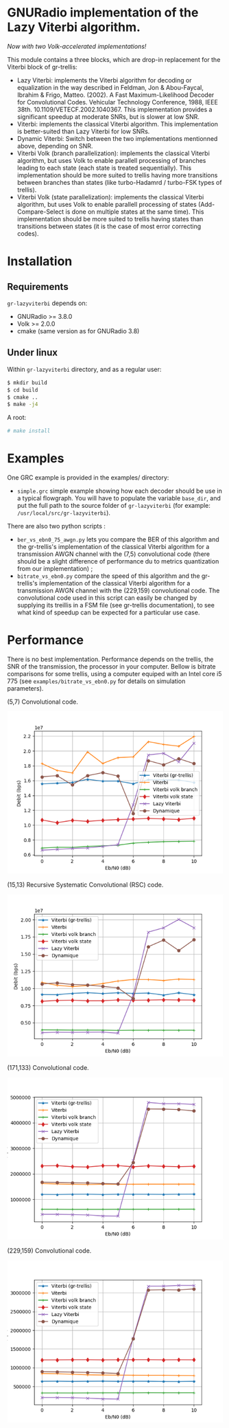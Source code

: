 # GNURadio implementation of the Lazy Viterbi algorithm.

*Now with two Volk-accelerated implementations!*

This module contains a three blocks, which are drop-in replacement for the Viterbi
block of gr-trellis:
* Lazy Viterbi: implements the Viterbi algorithm for decoding or equalization in the way described
in Feldman, Jon & Abou-Faycal, Ibrahim & Frigo, Matteo. (2002).
A Fast Maximum-Likelihood Decoder for Convolutional Codes. Vehicular Technology Conference, 1988, IEEE 38th.
10.1109/VETECF.2002.1040367. 
This implementation provides a significant speedup at moderate SNRs, but is slower
at low SNR.
* Viterbi: implements the classical Viterbi algorithm.
This implementation is better-suited than Lazy Viterbi for low SNRs.
* Dynamic Viterbi: Switch between the two implementations mentionned above,
depending on SNR.
* Viterbi Volk (branch parallelization): implements the classical Viterbi algorithm, but uses Volk to enable parallell processing of branches leading to each state (each state is treated sequentially).
This implementation should be more suited to trellis having more transitions between branches than states (like turbo-Hadamrd / turbo-FSK types of trellis).
* Viterbi Volk (state parallelization): implements the classical Viterbi algorithm, but uses Volk to enable parallell processing of states (Add-Compare-Select is done on multiple states at the same time).
This implementation should be more suited to trellis having states than transitions between states (it is the case of most error correcting codes).

# Installation

## Requirements

`gr-lazyviterbi` depends on:
* GNURadio >= 3.8.0
* Volk >= 2.0.0
* cmake (same version as for GNURadio 3.8)

## Under linux

Within `gr-lazyviterbi` directory, and as a regular user:
```sh
$ mkdir build
$ cd build
$ cmake ..
$ make -j4
```
A root:
```sh
# make install
```

# Examples

One GRC example is provided in the examples/ directory:
* `simple.grc` simple example showing how each decoder should be use in a typical flowgraph. You will have to populate the variable `base_dir`, and put the full path to the source folder of `gr-lazyviterbi` (for example: `/usr/local/src/gr-lazyviterbi`).

There are also two python scripts :
* `ber_vs_ebn0_75_awgn.py` lets you compare the BER of this algorithm
and the gr-trellis's implementation of the classical Viterbi algorithm for a
transmission AWGN channel with the (7,5) convolutional code (there
should be a slight difference of performance du to metrics quantization from our
implementation) ;
* `bitrate_vs_ebn0.py` compare the speed of this algorithm and the gr-trellis's
implementation of the classical Viterbi algorithm for a transmission AWGN
channel with the (229,159) convolutional code.
The convolutional code used in this script can easily be changed by supplying its
treillis in a FSM file (see gr-trellis documentation), to see what kind of speedup
can be expected for a particular use case.

# Performance

There is no best implementation. Performance depends on the trellis, the SNR of the transmission, the processor in your computer.
Bellow is bitrate comparisons for some trellis, using a computer equiped with an Intel core i5 775 (see `examples/bitrate_vs_ebn0.py` for details on simulation parameters).

(5,7) Convolutional code.

![(5,7) CC](examples/figures/i5_775_5_7_bitrate.png)

(15,13) Recursive Systematic Convolutional (RSC) code.

![(15,13) RSC](examples/figures/i5_775_rsc_15_13_bitrate.png)

(171,133) Convolutional code.

![(171,133) CC](examples/figures/i5_775_171_133_bitrate.png)

(229,159) Convolutional code.

![(229,159) CC](examples/figures/i5_775_229_159_bitrate.png)
